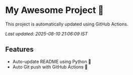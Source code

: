 # My Awesome Project 🚀

This project is automatically updated using GitHub Actions.

_Last updated: 2025-08-10 21:06:09 IST_

## Features
- Auto-update README using Python 🐍
- Auto Git push with GitHub Actions 🤖
